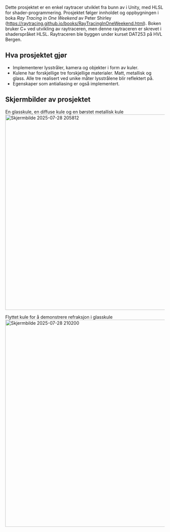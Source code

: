 
Dette prosjektet er en enkel raytracer utviklet fra bunn av i Unity, med HLSL for shader-programmering. Prosjektet følger innholdet og oppbygningen i boka *Ray Tracing in One Weekend* av Peter Shirley (https://raytracing.github.io/books/RayTracingInOneWeekend.html).
Boken bruker C+ ved utvikling av raytraceren, men denne raytraceren er skrevet i shaderspråket HLSL.
Raytraceren ble byggen under kurset DAT253 på HVL Bergen.



## Hva prosjektet gjør

- Implementerer lysstråler, kamera og objekter i form av kuler.
- Kulene har forskjellige tre forskjellige materialer. Matt, metallisk og glass. Alle tre realisert ved unike måter lysstrålene blir reflektert på.
- Egenskaper som antialiasing er også implementert.

## Skjermbilder av prosjektet
En glasskule, en diffuse kule og en børstet metallisk kule
<img width="1214" height="619" alt="Skjermbilde 2025-07-28 205812" src="https://github.com/user-attachments/assets/14da76f6-a151-4542-ac6e-9f86aacbddd7" />

Flyttet kule for å demonstrere refraksjon i glasskule
<img width="1291" height="656" alt="Skjermbilde 2025-07-28 210200" src="https://github.com/user-attachments/assets/e302f475-6a10-4f5f-a822-3712a44e56c0" />


